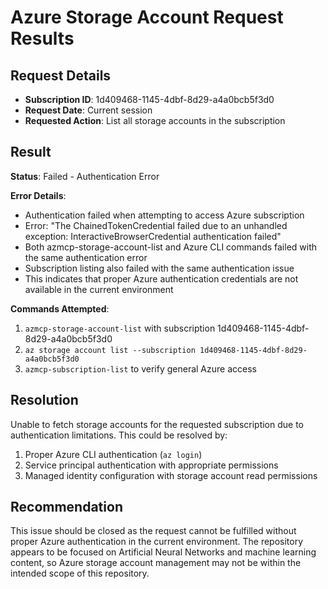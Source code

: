 # Azure Storage Account Request Results

## Request Details
- **Subscription ID**: 1d409468-1145-4dbf-8d29-a4a0bcb5f3d0
- **Request Date**: Current session
- **Requested Action**: List all storage accounts in the subscription

## Result
**Status**: Failed - Authentication Error

**Error Details**: 
- Authentication failed when attempting to access Azure subscription
- Error: "The ChainedTokenCredential failed due to an unhandled exception: InteractiveBrowserCredential authentication failed"
- Both azmcp-storage-account-list and Azure CLI commands failed with the same authentication error
- Subscription listing also failed with the same authentication issue
- This indicates that proper Azure authentication credentials are not available in the current environment

**Commands Attempted**:
1. `azmcp-storage-account-list` with subscription 1d409468-1145-4dbf-8d29-a4a0bcb5f3d0
2. `az storage account list --subscription 1d409468-1145-4dbf-8d29-a4a0bcb5f3d0`
3. `azmcp-subscription-list` to verify general Azure access

## Resolution
Unable to fetch storage accounts for the requested subscription due to authentication limitations. This could be resolved by:

1. Proper Azure CLI authentication (`az login`)
2. Service principal authentication with appropriate permissions
3. Managed identity configuration with storage account read permissions

## Recommendation
This issue should be closed as the request cannot be fulfilled without proper Azure authentication in the current environment. The repository appears to be focused on Artificial Neural Networks and machine learning content, so Azure storage account management may not be within the intended scope of this repository.